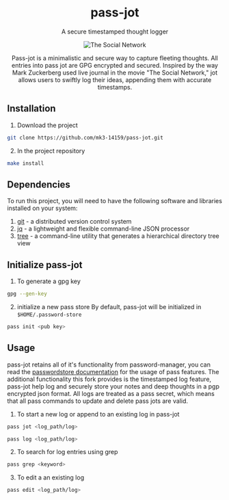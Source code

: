 <div align="center">

# pass-jot

A secure timestamped thought logger 

![The Social Network](https://media.tenor.com/2cKVhhxhPLsAAAAC/the-social-network-watching-movie.gif)

Pass-jot is a minimalistic and secure way to capture fleeting thoughts. All entries into pass jot are GPG encrypted and secured. Inspired by the way Mark Zuckerberg used live journal in the movie "The Social Network," jot allows users to swiftly log their ideas, appending them with accurate timestamps.
</div>

## Installation

1. Download the project 
```bash
git clone https://github.com/mk3-14159/pass-jot.git
```

2. In the project repository
```bash
make install 
```

## Dependencies
To run this project, you will need to have the following software and libraries installed on your system:

1. [git](https://git-scm.com/downloads) - a distributed version control system
2. [jq](https://github.com/jqlang/jq) - a lightweight and flexible command-line JSON processor
3. [tree](https://www.linuxfromscratch.org/blfs/view/svn/general/tree.html) - a command-line utility that generates a hierarchical directory tree view

## Initialize pass-jot

1. To generate a gpg key 
```bash
gpg --gen-key
```

2. initialize a new pass store 
By default, pass-jot will be initialized in ```$HOME/.password-store```
```bash
pass init <pub key>
```

## Usage 
pass-jot retains all of it's functionality from password-manager, you can read the [passwordstore documentation](https://www.passwordstore.org/) for the usage of pass features.
The additional functionality this fork provides is the timestamped log feature, pass-jot help log and securely store your notes and deep thoughts in a pgp encrypted json format.
All logs are treated as a pass secret, which means that all pass commands to update and delete pass jots are valid. 

1. To start a new log or append to an existing log in pass-jot
```bash
pass jot <log_path/log>
```

```bash
pass log <log_path/log>
```

2. To search for log entries using grep
```bash
pass grep <keyword>
```

3. To edit a an existing log
```bash
pass edit <log_path/log>
```

